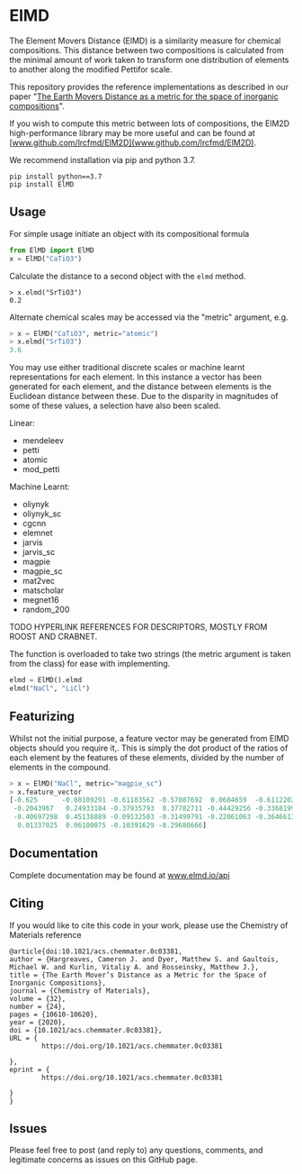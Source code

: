 # ElMD

The Element Movers Distance (ElMD) is a similarity measure for chemical compositions. This distance between two compositions is calculated from the minimal amount of work taken to transform one distribution of elements to another along the modified Pettifor scale. 

This repository provides the reference implementations as described in our paper "[The Earth Movers Distance as a metric for the space of inorganic compositions](https://chemrxiv.org/articles/preprint/The_Earth_Mover_s_Distance_as_a_Metric_for_the_Space_of_Inorganic_Compositions/12777566)". 

If you wish to compute this metric between lots of compositions, the ElM2D high-performance library may be more useful and can be found at [www.github.com/lrcfmd/ElM2D](www.github.com/lrcfmd/ElM2D).

We recommend installation via pip and python 3.7.

```
pip install python==3.7
pip install ElMD
```

## Usage
For simple usage initiate an object with its compositional formula

```python
from ElMD import ElMD
x = ElMD("CaTiO3")
```

Calculate the distance to a second object with the `elmd` method. 

```
> x.elmd("SrTiO3")
0.2
```

Alternate chemical scales may be accessed via the "metric" argument, e.g.

```python
> x = ElMD("CaTiO3", metric="atomic")
> x.elmd("SrTiO3")
3.6
```
You may use either traditional discrete scales or machine learnt representations for each element. In this instance a vector has been generated for each element, and the distance between elements is the Euclidean distance between these. Due to the disparity in magnitudes of some of these values, a selection have also been scaled.

Linear:
- mendeleev
- petti
- atomic
- mod_petti

Machine Learnt:
- oliynyk 
- oliynyk_sc
- cgcnn 
- elemnet 
- jarvis 
- jarvis_sc 
- magpie 
- magpie_sc 
- mat2vec 
- matscholar 
- megnet16 
- random_200

TODO HYPERLINK REFERENCES FOR DESCRIPTORS, MOSTLY FROM ROOST AND CRABNET.

The function is overloaded to take two strings (the metric argument is taken from the class) for ease with implementing.

```python
elmd = ElMD().elmd
elmd("NaCl", "LiCl")
```

## Featurizing
Whilst not the initial purpose, a feature vector may be generated from ElMD objects should you require it,. This is simply the dot product of the ratios of each element by the features of these elements, divided by the number of elements in the compound.

```python
> x = ElMD("NaCl", metric="magpie_sc")
> x.feature_vector
[-0.625      -0.08109291 -0.61183562 -0.57087692  0.0684659  -0.61122024
 -0.2043967   0.24933184 -0.37935793  0.37782711 -0.44429256 -0.33681995
 -0.40697298  0.45138889 -0.09132503 -0.31499791 -0.22061063 -0.36466139
  0.01337025  0.06100075 -0.10391629 -0.29680666]
```

## Documentation

Complete documentation may be found at www.elmd.io/api


## Citing

If you would like to cite this code in your work, please use the Chemistry of Materials reference

```
@article{doi:10.1021/acs.chemmater.0c03381,
author = {Hargreaves, Cameron J. and Dyer, Matthew S. and Gaultois, Michael W. and Kurlin, Vitaliy A. and Rosseinsky, Matthew J.},
title = {The Earth Mover’s Distance as a Metric for the Space of Inorganic Compositions},
journal = {Chemistry of Materials},
volume = {32},
number = {24},
pages = {10610-10620},
year = {2020},
doi = {10.1021/acs.chemmater.0c03381},
URL = { 
        https://doi.org/10.1021/acs.chemmater.0c03381
    
},
eprint = { 
        https://doi.org/10.1021/acs.chemmater.0c03381
    
}
}
```

## Issues

Please feel free to post (and reply to) any questions, comments, and legitimate concerns as issues on this GitHub page.